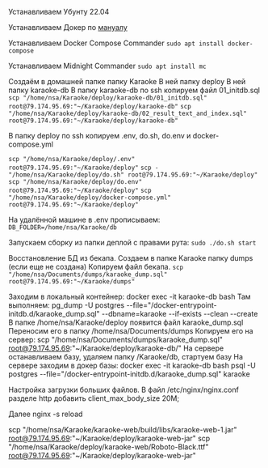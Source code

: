 Устанавливаем Убунту 22.04

Устанавливаем Докер по [мануалу](https://docs.docker.com/engine/install/ubuntu/)

Устанавливаем Docker Compose Commander
`sudo apt install docker-compose`

Устанавливаем Midnight Commander
`sudo apt install mc`

Создаём в домашней папке папку Karaoke
В ней папку deploy
В ней папку karaoke-db
В папку karaoke-db по ssh копируем файл 01_initdb.sql
`scp "/home/nsa/Karaoke/deploy/karaoke-db/01_initdb.sql" root@79.174.95.69:"~/Karaoke/deploy/karaoke-db"`
`scp "/home/nsa/Karaoke/deploy/karaoke-db/02_result_text_and_index.sql" root@79.174.95.69:"~/Karaoke/deploy/karaoke-db"`

В папку deploy по ssh копируем .env, do.sh, do.env и docker-compose.yml

`scp "/home/nsa/Karaoke/deploy/.env" root@79.174.95.69:"~/Karaoke/deploy"`
`scp -"/home/nsa/Karaoke/deploy/do.sh" root@79.174.95.69:"~/Karaoke/deploy"`
`scp "/home/nsa/Karaoke/deploy/do.env" root@79.174.95.69:"~/Karaoke/deploy"`
`scp "/home/nsa/Karaoke/deploy/docker-compose.yml" root@79.174.95.69:"~/Karaoke/deploy"`

На удалённой машине в .env прописываем:
`DB_FOLDER=/home/nsa/Karaoke/db`

Запускаем сборку из папки деплой с правами рута:
`sudo ./do.sh start`

Восстановление БД из бекапа.
Создаем в папке Karaoke папку dumps (если еще не создана)
Копируем файл бекапа.
`scp "/home/nsa/Documents/dumps/karaoke_dump.sql" root@79.174.95.69:"~/Karaoke/dumps"`

Заходим в локальный контейнер:
docker exec -it karaoke-db bash
Там выполняем:
pg_dump -U postgres --file="/docker-entrypoint-initdb.d/karaoke_dump.sql" --dbname=karaoke --if-exists --clean --create
В папке /home/nsa/Karaoke/deploy появится файл karaoke_dump.sql
Переносим его в папку /home/nsa/Documents/dumps
Копируем его на сервер:
scp "/home/nsa/Documents/dumps/karaoke_dump.sql" root@79.174.95.69:"~/Karaoke/deploy/karaoke-db/"
На сервере останавливаем базу, удаляем папку /Karaoke/db, стартуем базу
На сервере заходим в докер базы:
docker exec -it karaoke-db bash
psql -U postgres --file="/docker-entrypoint-initdb.d/karaoke_dump.sql" karaoke



Настройка загрузки больших файлов.
В файл 
/etc/nginx/nginx.conf 
разделе http добавить 
client_max_body_size 20M;

Далее nginx -s reload



scp "/home/nsa/Karaoke/karaoke-web/build/libs/karaoke-web-1.jar" root@79.174.95.69:"~/Karaoke/deploy/karaoke-web-jar"
scp "/home/nsa/Karaoke/deploy/karaoke-web/Roboto-Black.ttf" root@79.174.95.69:"~/Karaoke/deploy/karaoke-web-jar"